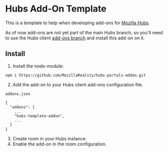 # Hubs Add-On Template
This is a template to help when developing add-ons for [Mozilla Hubs](https://github.com/mozilla/hubs/).

As of now add-ons are not yet part of the main Hubs branch, so you'll need to use the Hubs client [add-ons branch](https://github.com/mozilla/hubs/tree/addons) and install this add-on on it.

## Install

1. Install the node-module:

```npm i https://github.com/MozillaReality/hubs-portals-addon.git```

2. Add the add-on to your Hubs client add-ons configuration file.

`addons.json`
```
{
  "addons": [
    ...
    "hubs-template-addon", 
    ...
  ]
}

```
3. Create room in your Hubs instance.
4. Enable the add-on in the room configuration.
